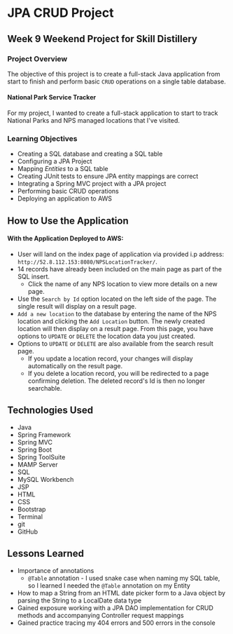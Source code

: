 # JPA CRUD Project

## Week 9 Weekend Project for Skill Distillery

### Project Overview

The objective of this project is to create a full-stack Java application from start to finish and perform basic `CRUD` operations on a single table database.

#### National Park Service Tracker

For my project, I wanted to create a full-stack application to start to track National Parks and NPS managed locations that I've visited.

### Learning Objectives

- Creating a SQL database and creating a SQL table
- Configuring a JPA Project
- Mapping *Entities* to a SQL table
- Creating JUnit tests to ensure JPA entity mappings are correct
- Integrating a Spring MVC project with a JPA project
- Performing basic CRUD operations
- Deploying an application to AWS

## How to Use the Application

#### With the Application Deployed to AWS:

- User will land on the index page of application via provided i.p address: `http://52.8.112.153:8080/NPSLocationTracker/`. 
- 14 records have already been included on the main page as part of the SQL insert.
     - Click the name of any NPS location to view more details on a new page.
- Use the `Search by Id` option located on the left side of the page. The single result will display on a result page.
- `Add a new location` to the database by entering the name of the NPS location and clicking the `Add Location` button. The newly created location will then display on a result page. From this page, you have options to `UPDATE` or `DELETE` the location data you just created.
- Options to `UPDATE` or `DELETE` are also available from the search result page.
     - If you update a location record, your changes will display automatically on the result page.
     - If you delete a location record, you will be redirected to a page confirming deletion. The deleted record's Id is then no longer searchable.

## Technologies Used

- Java
- Spring Framework
- Spring MVC
- Spring Boot
- Spring ToolSuite
- MAMP Server
- SQL
- MySQL Workbench
- JSP
- HTML
- CSS
- Bootstrap
- Terminal
- git
- GitHub

## Lessons Learned

- Importance of annotations
     - `@Table` annotation - I used snake case when naming my SQL table, so I learned I needed the `@Table` annotation on my Entity
- How to map a String from an HTML date picker form to a Java object by parsing the String to a LocalDate data type
- Gained exposure working with a JPA DAO implementation for CRUD methods and accompanying Controller request mappings
- Gained practice tracing my 404 errors and 500 errors in the console
